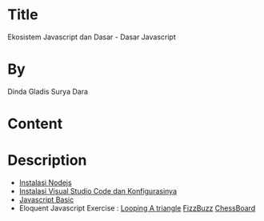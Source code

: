 # Title
Ekosistem Javascript dan Dasar - Dasar Javascript

# By
Dinda Gladis Surya Dara

# Content


# Description
 
- [Instalasi Nodejs](https://github.com/dindagladies/praxis-academy/blob/master/novice/01-01/latihan-install-nodejs.md)
- [Instalasi Visual Studio Code dan Konfigurasinya](https://github.com/dindagladies/praxis-academy/blob/master/novice/01-01/latihan-install-vsc.md)
- [Javascript Basic](https://medium.com/beginners-guide-to-mobile-web-development/introduction-to-npm-and-basic-npm-commands-18aa16f69f6b)
- Eloquent Javascript Exercise : [Looping A triangle]() [FizzBuzz]() [ChessBoard]()

